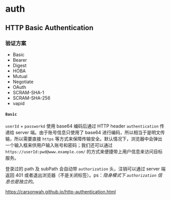 # auth

## HTTP Basic Authentication

### 验证方案

- Basic
- Bearer
- Digest
- HOBA
- Mutual
- Negotiate
- OAuth
- SCRAM-SHA-1
- SCRAM-SHA-256
- vapid

#### `Basic`

`userId` + `passworkd` 使用 base64 编码后通过 HTTP header `authentication` 传递给 server 端。由于账号信息只使用了 base64 进行编码，所以相当于是明文传输，所以需要直接 `https` 等方式来保障传输安全。默认情况下，浏览器中会弹出一个输入框来供用户输入账号和密码；我们还可以通过 `https://userId:pwd@www.example.com/` 的方式来便捷带上用户信息来访问目标服务。

登录过的 path 及 subPath 会自动带 `authorization` 头，注销可以通过 server 端返回 401 或者退出浏览器（不是关闭标签）。ps：*隐身模式下 `authorization` 信息也是独立的*。


https://carsonwah.github.io/http-authentication.html